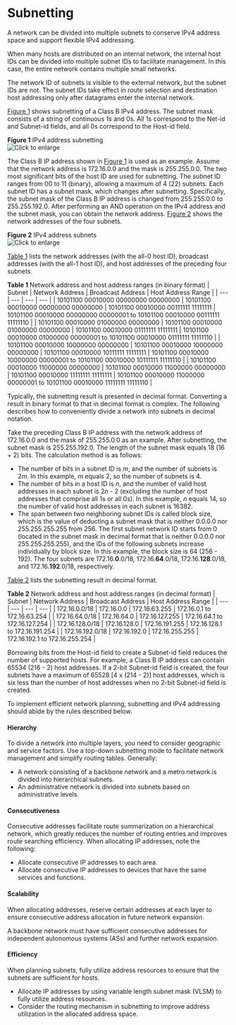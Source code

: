 Subnetting
==========

A network can be divided into multiple subnets to conserve IPv4 address space and support flexible IPv4 addressing.

When many hosts are distributed on an internal network, the internal host IDs can be divided into multiple subnet IDs to facilitate management. In this case, the entire network contains multiple small networks.

The network ID of subnets is visible to the external network, but the subnet IDs are not. The subnet IDs take effect in route selection and destination host addressing only after datagrams enter the internal network.

[Figure 1](#EN-US_CONCEPT_0000001176743243__fig_dc_fd_IPv4_000701) shows subnetting of a Class B IPv4 address. The subnet mask consists of a string of continuous 1s and 0s. All 1s correspond to the Net-id and Subnet-id fields, and all 0s correspond to the Host-id field.

**Figure 1** IPv4 address subnetting  
![](figure/en-us_image_0000001176663397.png "Click to enlarge")

The Class B IP address shown in [Figure 1](#EN-US_CONCEPT_0000001176743243__fig_dc_fd_IPv4_000701) is used as an example. Assume that the network address is 172.16.0.0 and the mask is 255.255.0.0. The two most significant bits of the host ID are used for subnetting. The subnet ID ranges from 00 to 11 (binary), allowing a maximum of 4 (22) subnets. Each subnet ID has a subnet mask, which changes after subnetting. Specifically, the subnet mask of the Class B IP address is changed from 255.255.0.0 to 255.255.192.0. After performing an AND operation on the IPv4 address and the subnet mask, you can obtain the network address. [Figure 2](#EN-US_CONCEPT_0000001176743243__fig_dc_fd_IPv4_000702) shows the network addresses of the four subnets.

**Figure 2** IPv4 address subnets  
![](figure/en-us_image_0000001176743311.png "Click to enlarge")

[Table 1](#EN-US_CONCEPT_0000001176743243__table_01) lists the network addresses (with the all-0 host ID), broadcast addresses (with the all-1 host ID), and host addresses of the preceding four subnets.

**Table 1** Network address and host address ranges (in binary format)
| Subnet | Network Address | Broadcast Address | Host Address Range |
| --- | --- | --- | --- |
| 10101100 00010000 00000000 00000000 | 10101100 00010000 00000000 00000000 | 10101100 00010000 00111111 11111111 | 10101100 00010000 00000000 00000001  to  10101100 00010000 00111111 11111110 |
| 10101100 00010000 01000000 00000000 | 10101100 00010000 01000000 00000000 | 10101100 00010000 01111111 11111111 | 10101100 00010000 01000000 00000001  to  10101100 00010000 01111111 11111110 |
| 10101100 00010000 10000000 00000000 | 10101100 00010000 10000000 00000000 | 10101100 00010000 10111111 11111111 | 10101100 00010000 10000000 00000001  to  10101100 00010000 10111111 11111110 |
| 10101100 00010000 11000000 00000000 | 10101100 00010000 11000000 00000000 | 10101100 00010000 11111111 11111111 | 10101100 00010000 11000000 00000001  to  10101100 00010000 11111111 11111110 |

Typically, the subnetting result is presented in decimal format. Converting a result in binary format to that in decimal format is complex. The following describes how to conveniently divide a network into subnets in decimal notation.

Take the preceding Class B IP address with the network address of 172.16.0.0 and the mask of 255.255.0.0 as an example. After subnetting, the subnet mask is 255.255.192.0. The length of the subnet mask equals 18 (16 + 2) bits. The calculation method is as follows:

* The number of bits in a subnet ID is *m*, and the number of subnets is 2*m*. In this example, *m* equals 2, so the number of subnets is 4.
* The number of bits in a host ID is *n*, and the number of valid host addresses in each subnet is 2*n* - 2 (excluding the number of host addresses that comprise all 1s or all 0s). In this example, *n* equals 14, so the number of valid host addresses in each subnet is 16382.
* The span between two neighboring subnet IDs is called block size, which is the value of deducting a subnet mask that is neither 0.0.0.0 nor 255.255.255.255 from 256. The first subnet network ID starts from 0 (located in the subnet mask in decimal format that is neither 0.0.0.0 nor 255.255.255.255), and the IDs of the following subnets increase individually by block size. In this example, the block size is 64 (256 - 192). The four subnets are 172.16.**0**.0/18, 172.16.**64**.0/18, 172.16.**128**.0/18, and 172.16.**192**.0/18, respectively.

[Table 2](#EN-US_CONCEPT_0000001176743243__table_02) lists the subnetting result in decimal format.

**Table 2** Network address and host address ranges (in decimal format)
| Subnet | Network Address | Broadcast Address | Host Address Range |
| --- | --- | --- | --- |
| 172.16.0.0/18 | 172.16.0.0 | 172.16.63.255 | 172.16.0.1 to 172.16.63.254 |
| 172.16.64.0/18 | 172.16.64.0 | 172.16.127.255 | 172.16.64.1 to 172.16.127.254 |
| 172.16.128.0/18 | 172.16.128.0 | 172.16.191.255 | 172.16.128.1 to 172.16.191.254 |
| 172.16.192.0/18 | 172.16.192.0 | 172.16.255.255 | 172.16.192.1 to 172.16.255.254 |

Borrowing bits from the Host-id field to create a Subnet-id field reduces the number of supported hosts. For example, a Class B IP address can contain 65534 (216 - 2) host addresses. If a 2-bit Subnet-id field is created, the four subnets have a maximum of 65528 [4 x (214 - 2)] host addresses, which is six less than the number of host addresses when no 2-bit Subnet-id field is created.

To implement efficient network planning, subnetting and IPv4 addressing should abide by the rules described below.

#### Hierarchy

To divide a network into multiple layers, you need to consider geographic and service factors. Use a top-down subnetting mode to facilitate network management and simplify routing tables. Generally:

* A network consisting of a backbone network and a metro network is divided into hierarchical subnets.
* An administrative network is divided into subnets based on administrative levels.

#### Consecutiveness

Consecutive addresses facilitate route summarization on a hierarchical network, which greatly reduces the number of routing entries and improves route searching efficiency. When allocating IP addresses, note the following:

* Allocate consecutive IP addresses to each area.
* Allocate consecutive IP addresses to devices that have the same services and functions.

#### Scalability

When allocating addresses, reserve certain addresses at each layer to ensure consecutive address allocation in future network expansion.

A backbone network must have sufficient consecutive addresses for independent autonomous systems (ASs) and further network expansion.


#### Efficiency

When planning subnets, fully utilize address resources to ensure that the subnets are sufficient for hosts.

* Allocate IP addresses by using variable length subnet mask (VLSM) to fully utilize address resources.
* Consider the routing mechanism in subnetting to improve address utilization in the allocated address space.